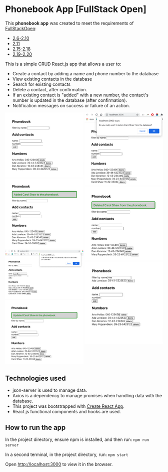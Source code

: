 # Phonebook App [FullStack Open]

This **phonebook app** was created to meet the requirements of [FullStackOpen](https://fullstackopen.com/en/):
- [2.6-2.10](https://fullstackopen.com/en/part2/forms#exercises-2-6-2-10)
- [2.11](https://fullstackopen.com/en/part2/getting_data_from_server#exercises-2-11-2-14)
- [2.15-2.18](https://fullstackopen.com/en/part2/altering_data_in_server#exercises-2-15-2-18)
- [2.19-2.20](https://fullstackopen.com/en/part2/adding_styles_to_react_app#exercises-2-19-2-20)

This is a simple CRUD React.js app that allows a user to:

- Create a contact by adding a name and phone number to the database 
- View existing contacts in the database
- Search for existing contacts
- Delete a contact, after confirmation.
- If an existing contact is "added" with a new number, the contact's number is updated in the database (after confirmation).
- Notification messages on success or failure of an action. 

<kbd style="display:inline-block; width:250px; hspace: 20px; vertical-align: top;"  >
  <img src="./public/screenshot_on_load.png" alt="Phonebook app screenshot"/>
   <img src="./public/screenshot_add_contact_success.png" alt="Screenshot: add contact success"/>
  <img src="./public/screenshot_update_notification.png" alt="Screenshot: update confirmation notification"/>
  <img src="./public/screenshot_update_success.png" alt="Screenshot: contact update success"/>
  </kbd>
  <kbd style="display:inline-block; width:250px; hspace: 20px; verrtical-align: top;"  >
   <img src="./public/screenshot_delete_notification.png" alt="Screenshot: contact update success"/>
    <img src="./public/screenshot_delete_success.png" alt="Screenshot: contact update success"/>
    <img src="./public/screenshot_search.png" alt="Screenshot: search function"/>
  </kbd>

## Technologies used

- json-server is used to manage data.
- Axios is a dependency to manage promises when handling data with the database.
- This project was bootstrapped with [Create React App](https://github.com/facebook/create-react-app).
- React.js functional components and hooks are used.

## How to run the app

In the project directory, ensure npm is installed, and then run:
`npm run server`

In a second terminal, in the project directory, run:
`npm start`

Open [http://localhost:3000](http://localhost:3000) to view it in the browser.
